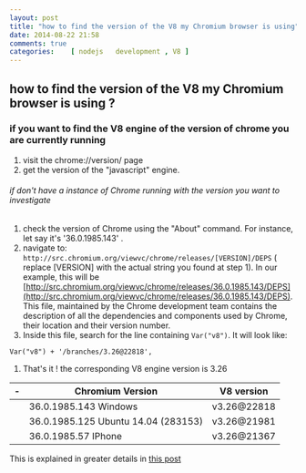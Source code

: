 ```yaml
---
layout: post
title: "how to find the version of the V8 my Chromium browser is using"
date: 2014-08-22 21:58
comments: true
categories:    [ nodejs   development , V8 ]
---
```

## how to find the version of the V8 my Chromium browser is using ?

### if you want to find the V8 engine of the version of chrome you are currently running

1. visit the chrome://version/ page
2. get the version of the "javascript" engine.

###### if don't have a instance of Chrome running with the version you want to investigate

1. check the version of Chrome using the "About" command.
   For instance, let say it's '36.0.1985.143' .
1. navigate to:
	```http://src.chromium.org/viewvc/chrome/releases/[VERSION]/DEPS``` 
	( replace [VERSION] with the actual string you found at step 1).
	In our example, this will be  
	[http://src.chromium.org/viewvc/chrome/releases/36.0.1985.143/DEPS](http://src.chromium.org/viewvc/chrome/releases/36.0.1985.143/DEPS).
This file,  maintained by the Chrome development team contains the description of all the dependencies and components used by Chrome, their location and their version number.
1. Inside this file, search for the line containing ```Var("v8")```.
It will look like:
 ```language
 Var("v8") + '/branches/3.26@22818',
 ```
1. That's it ! the corresponding V8 engine version is 3.26

 |-| Chromium Version  | V8 version |
 |-----|-------------------|------------|
 |     |36.0.1985.143 Windows     | v3.26@22818      |
 |     |36.0.1985.125 Ubuntu 14.04 (283153) | v3.26@21981 |
 |     |36.0.1985.57  IPhone    | v3.26@21367 |

This is explained in greater details in [this post](http://ariya.ofilabs.com/2012/02/find-v8-version-of-certain-chrome-release.html)
